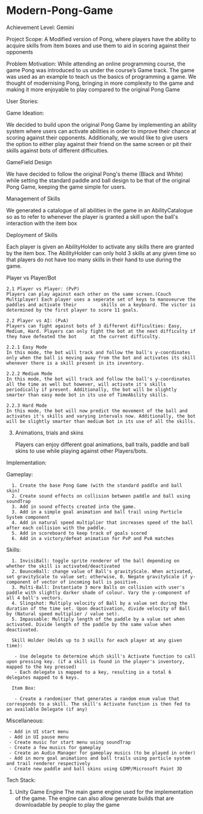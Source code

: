 # Modern-Pong-Game

Achievement Level: Gemini

Project Scope: A Modified version of Pong, where players have the ability to acquire skills from item boxes and use them to aid in scoring against their opponents

Problem Motivation:
While attending an online programming course, the game Pong was introduced to us under the course’s Game track. The game was used as an example to teach us the basics of programming a game. We thought of modernising Pong, bringing in more complexity to the game and making it more enjoyable to play compared to the original Pong Game

User Stories:


Game Ideation:

We decided to build upon the original Pong Game by implementing an ability system where users can activate abilities in order to improve their chance at scoring against their opponents. Additionally, we would like to give users the option to either play against their friend on the same screen or pit their skills against bots of different difficulties. 

GameField Design

We have decided to follow the original Pong's theme (Black and White) while setting the standard paddle and ball design to be that of the original Pong Game, keeping the game simple for users.

Management of Skills

We generated a catalogue of all abilities in the game in an AbilityCatalogue so as to refer to whenever the player is granted a skill upon the ball's interaction with the item box

Deployment of Skills

Each player is given an AbilityHolder to activate any skills there are granted by the item box. The AbilityHolder can only hold 3 skills at any given time so that players do not have too many skills in their hand to use during the game.

 
 Player vs Player/Bot

    2.1 Player vs Player: (PvP)
    Players can play against each other on the same screen.(Couch Multiplayer) Each player uses a seperate set of keys to manoveurve the paddles and activate their         skills on a keyboard. The victor is determined by the first player to score 11 goals.

    2.2 Player vs AI: (PvA)
    Players can fight against bots of 3 different difficulties: Easy, Medium, Hard. Players can only fight the bot at the next difficulty if they have defeated the bot     at the current difficulty.
    
    2.2.1 Easy Mode
    In this mode, the bot will track and follow the ball's y-coordinates only when the ball is moving away from the bot and activates its skill whenever there is a skill present in its inventory.
    
    2.2.2 Medium Mode
    In this mode, the bot will track and follow the ball's y-coordinates all the time as well but however, will activate it's skills periodically if present. Additionally, the bot will be slightly smarter than easy mode bot in its use of TimeAbility skills.
    
    2.2.3 Hard Mode
    In this mode, the bot will now predict the movement of the ball and activates it's skills and varying intervals now. Additionally, the bot will be slightly smarter than medium bot in its use of all the skills.
    
3. Animations, trials and skins

   Players can enjoy different goal animations, ball trails, paddle and ball skins to use while playing against other Players/bots.

Implementation: 

   Gameplay:
      
      1. Create the base Pong Game (with the standard paddle and ball skin)
      2. Create sound effects on collision between paddle and ball using soundTrap 
      3. Add in sound effects created into the game.
      3. Add in a simple goal animation and ball trail using Particle System component
      4. Add in natural speed multiplier that increases speed of the ball after each collision with the paddle. 
      5. Add in scoreboard to keep track of goals scored
      6. Add in a victory/defeat animation for PvP and PvA matches
   
   Skills:
   
      1. InvisiBall: toggle sprite renderer of the ball depending on whether the skill is activated/deactivated
      2. BounceBall: change value of Ball's gravityScale. When activated, set gravityScale to value set; otherwise, 0. Negate gravityScale if y-component of vector of incoming ball is positive.
      3. Multi-Ball: Instantiate 3 more Balls on collision with user's paddle with slightly darker shade of colour. Vary the y-component of all 4 ball's vectors.
      4. Slingshot: Multiply velocity of Ball by a value set during the duration of the time set. Upon deactivation, divide velocity of Ball by (Natural speed multiplier / value set).
      5. Impassable: Multiply length of the paddle by a value set when activated. Divide length of the paddle by the same value when deactivated.
      
      Skill Holder (Holds up to 3 skills for each player at any given time):
      
       - Use delegate to determine which skill's Activate function to call upon pressing key. (if a skill is found in the player's inventory, mapped to the key pressed)
       - Each delegate is mapped to a key, resulting in a total 6 delegates mapped to 6 keys.
      
      Item Box:
      
       - Create a randomiser that generates a random enum value that corresponds to a skill. The skill's Activate function is then fed to an available Delegate (if any)
   
   Miscellaneous:
   
     - Add in UI start menu
     - Add in UI pause menu 
     - Create music for start menu using soundTrap
     - Create a few musics for gameplay
     - Create an Audio Manager for gameplay musics (to be played in order)
     - Add in more goal animations and ball trails using particle system and trail renderer respectively
     - Create new paddle and ball skins using GIMP/Microsoft Paint 3D


Tech Stack:

   1. Unity Game Engine
       The main game engine used for the implementation of the game. The engine can also allow generate builds that are downloadable by people to play the game
